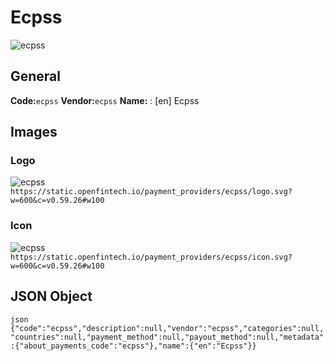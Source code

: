 # Ecpss 
![ecpss](https://static.openfintech.io/payment_providers/ecpss/logo.svg?w=600&c=v0.59.26#w100) 
## General 
**Code:**`ecpss` 
**Vendor:**`ecpss` 
**Name:** 
:	[en] Ecpss 
## Images 
### Logo 
![ecpss](https://static.openfintech.io/payment_providers/ecpss/logo.svg?w=600&c=v0.59.26#w100) 
``` https://static.openfintech.io/payment_providers/ecpss/logo.svg?w=600&c=v0.59.26#w100 ``` 
### Icon 
![ecpss](https://static.openfintech.io/payment_providers/ecpss/icon.svg?w=600&c=v0.59.26#w100) 
``` https://static.openfintech.io/payment_providers/ecpss/icon.svg?w=600&c=v0.59.26#w100 ``` 
## JSON Object 
```json {"code":"ecpss","description":null,"vendor":"ecpss","categories":null,"countries":null,"payment_method":null,"payout_method":null,"metadata":{"about_payments_code":"ecpss"},"name":{"en":"Ecpss"}} ``` 
